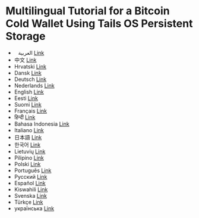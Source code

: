 # Multilingual Tutorial for a Bitcoin Cold Wallet Using Tails OS Persistent Storage

- ⠀العربية [Link](https://github.com/ils94/TailsOSBitcoinColdWallet/blob/main/Languages/Arabic.md)
- 中文 [Link](https://github.com/ils94/TailsOSBitcoinColdWallet/blob/main/Languages/Chinese.md)
- Hrvatski [Link](https://github.com/ils94/TailsOSBitcoinColdWallet/blob/main/Languages/Croatian.md)
- Dansk [Link](https://github.com/ils94/TailsOSBitcoinColdWallet/blob/main/Languages/Danish.md)
- Deutsch [Link](https://github.com/ils94/TailsOSBitcoinColdWallet/blob/main/Languages/Deutsch.md)
- Nederlands [Link](https://github.com/ils94/TailsOSBitcoinColdWallet/blob/main/Languages/Dutch.md)
- English [Link](https://github.com/ils94/TailsOSBitcoinColdWallet/blob/main/Languages/English.md)
- Eesti [Link](https://github.com/ils94/TailsOSBitcoinColdWallet/blob/main/Languages/Estonian.md)
- Suomi [Link](https://github.com/ils94/TailsOSBitcoinColdWallet/blob/main/Languages/Finnish.md)
- Français [Link](https://github.com/ils94/TailsOSBitcoinColdWallet/blob/main/Languages/French.md)
- हिन्दी [Link](https://github.com/ils94/TailsOSBitcoinColdWallet/blob/main/Languages/Hindi.md)
- Bahasa Indonesia [Link](https://github.com/ils94/TailsOSBitcoinColdWallet/blob/main/Languages/Indonesian.md)
- Italiano [Link](https://github.com/ils94/TailsOSBitcoinColdWallet/blob/main/Languages/Italian.md)
- 日本語 [Link](https://github.com/ils94/TailsOSBitcoinColdWallet/blob/main/Languages/Japonese.md)
- 한국어 [Link](https://github.com/ils94/TailsOSBitcoinColdWallet/blob/main/Languages/Korean.md)
- Lietuvių [Link](https://github.com/ils94/TailsOSBitcoinColdWallet/blob/main/Languages/Lithuanian.md)
- Pilipino [Link](https://github.com/ils94/TailsOSBitcoinColdWallet/blob/main/Languages/Philippine.md)
- Polski [Link](https://github.com/ils94/TailsOSBitcoinColdWallet/blob/main/Languages/Polish.md)
- Português [Link](https://github.com/ils94/TailsOSBitcoinColdWallet/blob/main/Languages/Portugues.md)
- Русский [Link](https://github.com/ils94/TailsOSBitcoinColdWallet/blob/main/Languages/Russian.md)
- Español [Link](https://github.com/ils94/TailsOSBitcoinColdWallet/blob/main/Languages/Spanish.md)
- Kiswahili [Link](https://github.com/ils94/TailsOSBitcoinColdWallet/blob/main/Languages/Swahili.md)
- Svenska [Link](https://github.com/ils94/TailsOSBitcoinColdWallet/blob/main/Languages/Swedish.md)
- Türkçe [Link](https://github.com/ils94/TailsOSBitcoinColdWallet/blob/main/Languages/Turkish.md)
- українська [Link](https://github.com/ils94/TailsOSBitcoinColdWallet/blob/main/Languages/Ukranian.md)
